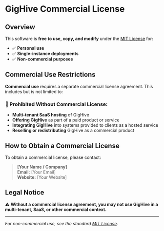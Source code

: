 # GigHive Commercial License

## Overview

This software is **free to use, copy, and modify** under the [MIT License](LICENSE_MIT.md) for:
- ✅ **Personal use**
- ✅ **Single-instance deployments**  
- ✅ **Non-commercial purposes**

## Commercial Use Restrictions

**Commercial use** requires a separate commercial license agreement. This includes but is not limited to:

### 🚫 Prohibited Without Commercial License:
- **Multi-tenant SaaS hosting** of GigHive
- **Offering GigHive** as part of a paid product or service
- **Integrating GigHive** into systems provided to clients as a hosted service
- **Reselling or redistributing** GigHive as a commercial product

## How to Obtain a Commercial License

To obtain a commercial license, please contact:

> **[Your Name / Company]**  
> **Email:** [Your Email]  
> **Website:** [Your Website]

## Legal Notice

⚠️ **Without a commercial license agreement, you may not use GigHive in a multi-tenant, SaaS, or other commercial context.**

---

*For non-commercial use, see the standard [MIT License](LICENSE_MIT.md).*
